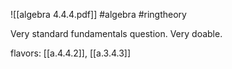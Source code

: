 ![[algebra 4.4.4.pdf]] #algebra #ringtheory 

Very standard fundamentals question. Very doable.

flavors: [[a.4.4.2]], [[a.3.4.3]]